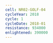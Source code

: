 ```yaml
---
cell: NR02-GOLF-04
cycleYear: 2018
cycle: 1
cycleDate: 2018-01
resistance: 934000
enlightened: 390000
---
```

